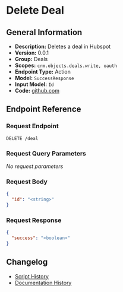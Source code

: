 <!-- BEGIN GENERATED CONTENT -->
# Delete Deal

## General Information

- **Description:** Deletes a deal in Hubspot
- **Version:** 0.0.1
- **Group:** Deals
- **Scopes:** `crm.objects.deals.write, oauth`
- **Endpoint Type:** Action
- **Model:** `SuccessResponse`
- **Input Model:** `Id`
- **Code:** [github.com](https://github.com/NangoHQ/integration-templates/tree/main/integrations/hubspot/actions/delete-deal.ts)


## Endpoint Reference

### Request Endpoint

`DELETE /deal`

### Request Query Parameters

_No request parameters_

### Request Body

```json
{
  "id": "<string>"
}
```

### Request Response

```json
{
  "success": "<boolean>"
}
```

## Changelog

- [Script History](https://github.com/NangoHQ/integration-templates/commits/main/integrations/hubspot/actions/delete-deal.ts)
- [Documentation History](https://github.com/NangoHQ/integration-templates/commits/main/integrations/hubspot/actions/delete-deal.md)

<!-- END  GENERATED CONTENT -->

